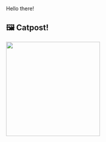 Hello there!



## 🖼️ Catpost!

<sub>
    <img src="https://cdn2.thecatapi.com/images/cib.jpg" height="256">
</sub>

